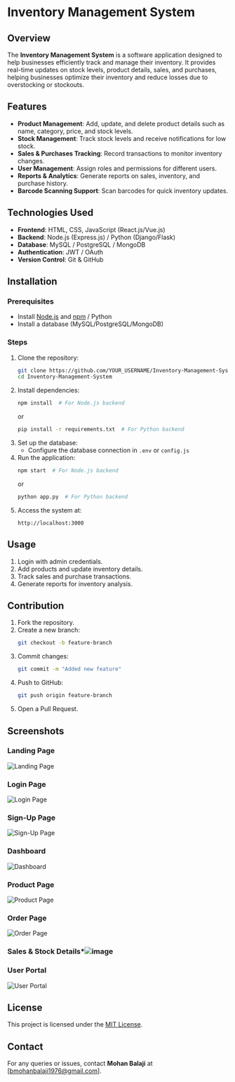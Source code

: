 # Inventory Management System

## Overview
The **Inventory Management System** is a software application designed to help businesses efficiently track and manage their inventory. It provides real-time updates on stock levels, product details, sales, and purchases, helping businesses optimize their inventory and reduce losses due to overstocking or stockouts.

## Features
- **Product Management**: Add, update, and delete product details such as name, category, price, and stock levels.
- **Stock Management**: Track stock levels and receive notifications for low stock.
- **Sales & Purchases Tracking**: Record transactions to monitor inventory changes.
- **User Management**: Assign roles and permissions for different users.
- **Reports & Analytics**: Generate reports on sales, inventory, and purchase history.
- **Barcode Scanning Support**: Scan barcodes for quick inventory updates.

## Technologies Used
- **Frontend**: HTML, CSS, JavaScript (React.js/Vue.js)
- **Backend**: Node.js (Express.js) / Python (Django/Flask)
- **Database**: MySQL / PostgreSQL / MongoDB
- **Authentication**: JWT / OAuth
- **Version Control**: Git & GitHub

## Installation
### Prerequisites
- Install [Node.js](https://nodejs.org/) and [npm](https://www.npmjs.com/) / Python
- Install a database (MySQL/PostgreSQL/MongoDB)

### Steps
1. Clone the repository:
   ```sh
   git clone https://github.com/YOUR_USERNAME/Inventory-Management-System.git
   cd Inventory-Management-System
   ```
2. Install dependencies:
   ```sh
   npm install  # For Node.js backend
   ```
   or
   ```sh
   pip install -r requirements.txt  # For Python backend
   ```
3. Set up the database:
   - Configure the database connection in `.env` or `config.js`
4. Run the application:
   ```sh
   npm start  # For Node.js backend
   ```
   or
   ```sh
   python app.py  # For Python backend
   ```
5. Access the system at:
   ```
   http://localhost:3000
   ```

## Usage
1. Login with admin credentials.
2. Add products and update inventory details.
3. Track sales and purchase transactions.
4. Generate reports for inventory analysis.

## Contribution
1. Fork the repository.
2. Create a new branch:
   ```sh
   git checkout -b feature-branch
   ```
3. Commit changes:
   ```sh
   git commit -m "Added new feature"
   ```
4. Push to GitHub:
   ```sh
   git push origin feature-branch
   ```
5. Open a Pull Request.

## Screenshots
### Landing Page
![Landing Page](https://github.com/user-attachments/assets/3fd08ad3-1d77-415d-9671-817fc3107f62)

### Login Page
![Login Page](https://github.com/user-attachments/assets/eb62cb4b-ee7c-4dba-b74f-5d137107f959)

### Sign-Up Page
![Sign-Up Page](https://github.com/user-attachments/assets/b0c20fd5-852a-401b-91ff-c2576c4bd42e)

### Dashboard
![Dashboard](https://github.com/user-attachments/assets/524d1979-352a-4799-a9a9-9c68d22d8efa)

### Product Page
![Product Page](https://github.com/user-attachments/assets/f7b9349a-da1f-4ace-b813-75e7f547cccc)

### Order Page
![Order Page](https://github.com/user-attachments/assets/f27807f7-0cf0-4f36-92df-95df2434a304)

### Sales & Stock Details*![image](https://github.com/user-attachments/assets/a30fad0b-ef0f-4b60-993d-0d72881def2c)


### User Portal
![User Portal](https://github.com/user-attachments/assets/00d952cf-175a-46e3-9604-45ac5e6eb7e9)

## License
This project is licensed under the [MIT License](LICENSE).

## Contact
For any queries or issues, contact **Mohan Balaji** at [bmohanbalaji1976@gmail.com].

